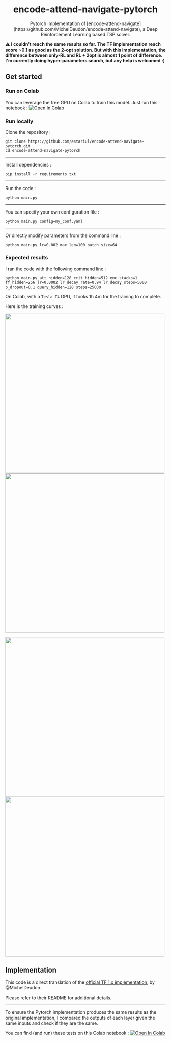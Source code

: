 <h1 align="center">encode-attend-navigate-pytorch</h1>
<p align="center">
Pytorch implementation of [encode-attend-navigate](https://github.com/MichelDeudon/encode-attend-navigate), a Deep Reinforcement Learning based TSP solver.
</p>

**⚠️ I couldn't reach the same results so far. The TF implementation reach score ~0.1 as good as the 2-opt solution. But with this implementation, the difference between only-RL and RL + 2opt is almost 1 point of difference. I'm currently doing hyper-parameters search, but any help is welcomed :)**

## Get started

### Run on Colab

You can leverage the free GPU on Colab to train this model. Just run this notebook :
[![Open In Colab](https://colab.research.google.com/assets/colab-badge.svg)](https://colab.research.google.com/github/googlecolab/colabtools/blob/master/notebooks/colab-github-demo.ipynb)

### Run locally

Clone the repository :

```console
git clone https://github.com/astariul/encode-attend-navigate-pytorch.git
cd encode-attend-navigate-pytorch
```

---

Install dependencies :

```console
pip install -r requirements.txt
```

---

Run the code :

```console
python main.py
```

---

You can specify your own configuration file :

```console
python main.py config=my_conf.yaml
```

---

Or directly modify parameters from the command line :

```console
python main.py lr=0.002 max_len=100 batch_size=64
```

### Expected results

I ran the code with the following command line :

```console
python main.py att_hidden=128 crit_hidden=512 enc_stacks=1 ff_hidden=256 lr=0.0002 lr_decay_rate=0.94 lr_decay_steps=5000 p_dropout=0.1 query_hidden=128 steps=25000
```

On Colab, with a `Tesla T4` GPU, it tooks 1h 4m for the training to complete.

Here is the training curves :

<img src="https://user-images.githubusercontent.com/43774355/111016726-d4c5f700-83f2-11eb-9c28-d91acda7eacc.png" width="500"> <img src="https://user-images.githubusercontent.com/43774355/111016728-d5f72400-83f2-11eb-880b-9258bacf33d2.png" width="500">

<img src="https://user-images.githubusercontent.com/43774355/111016730-d68fba80-83f2-11eb-811c-ec861d168a18.png" width="500"> <img src="https://user-images.githubusercontent.com/43774355/111016731-d7c0e780-83f2-11eb-89e5-27077e03edc4.png" width="500">

## Implementation

This code is a direct translation of the [official TF 1.x implementation](https://github.com/MichelDeudon/encode-attend-navigate), by @MichelDeudon.

Please refer to their README for additional details.

---

To ensure the Pytorch implementation produces the same results as the original implementation, I compared the outputs of each layer given the same inputs and check if they are the same.

You can find (and run) these tests on this Colab notebook : [![Open In Colab](https://colab.research.google.com/assets/colab-badge.svg)](https://colab.research.google.com/drive/1HChapUUC_3cZoZsG1A3WJLwclQRsyuR2?usp=sharing)